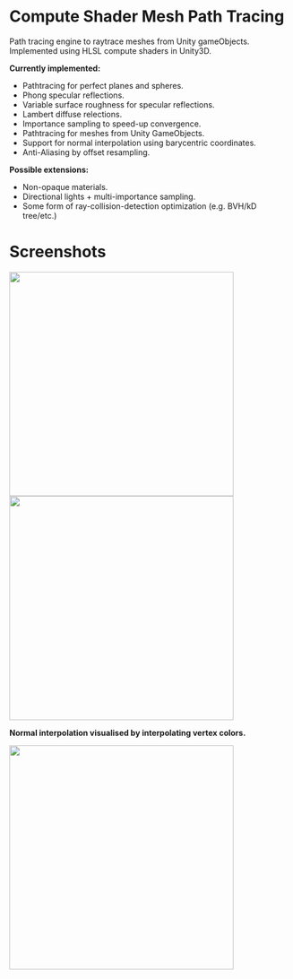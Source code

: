 # Compute Shader Mesh Path Tracing
Path tracing engine to raytrace meshes from Unity gameObjects. Implemented using HLSL compute shaders in Unity3D.

**Currently implemented:**
- Pathtracing for perfect planes and spheres.
- Phong specular reflections.
- Variable surface roughness for specular reflections.
- Lambert diffuse relections.
- Importance sampling to speed-up convergence.
- Pathtracing for meshes from Unity GameObjects.
- Support for normal interpolation using barycentric coordinates.
- Anti-Aliasing by offset resampling.

**Possible extensions:**
- Non-opaque materials.
- Directional lights + multi-importance sampling.
- Some form of ray-collision-detection optimization (e.g. BVH/kD tree/etc.)

# Screenshots

<img src="https://raw.github.com/akoreman/Compute-Shader-Mesh-Ray-Tracing/main/images/SpecReflections.PNG" width="400">  

<img src="https://raw.github.com/akoreman/Compute-Shader-Mesh-Ray-Tracing/main/images/RayScene.png" width="400">  

**Normal interpolation visualised by interpolating vertex colors.**


<img src="https://raw.github.com/akoreman/Compute-Shader-Mesh-Ray-Tracing/main/images/Interpolation.png" width="400">  
